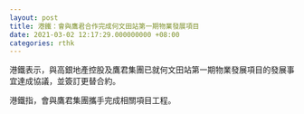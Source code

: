 ```yaml
---
layout: post
title: 港鐵：會與鷹君合作完成何文田站第一期物業發展項目
date: 2021-03-02 12:17:29.000000000 +08:00
categories: rthk
---
```


港鐵表示，與高銀地產控股及鷹君集團已就何文田站第一期物業發展項目的發展事宜達成協議，並簽訂更替合約。

港鐵指，會與鷹君集團攜手完成相關項目工程。
